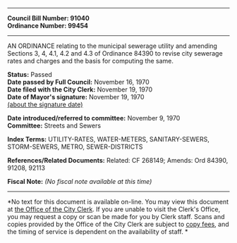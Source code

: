 * * * * *  
  
**Council Bill Number: [](#h0)[](#h2)91040**   
**Ordinance Number: 99454**  
  
* * * * *  
  
AN ORDINANCE relating to the municipal sewerage utility and amending Sections 3, 4, 4.1, 4.2 and 4.3 of Ordinance 84390 to revise city sewerage rates and charges and the basis for computing the same.  
  
**Status:** Passed   
**Date passed by Full Council:** November 16, 1970   
**Date filed with the City Clerk:** November 19, 1970   
**Date of Mayor's signature:** November 19, 1970   
[(about the signature date)](/~public/approvaldate.htm)   
  
  
**Date introduced/referred to committee:** November 9, 1970   
**Committee:** Streets and Sewers   
  
**Index Terms:** UTILITY-RATES, WATER-METERS, SANITARY-SEWERS, STORM-SEWERS, METRO, SEWER-DISTRICTS  
  
**References/Related Documents:** Related: CF 268149; Amends: Ord 84390, 91208, 92113  
  
**Fiscal Note:** *(No fiscal note available at this time)*  
  
* * * * *  
  
*No text for this document is available on-line. You may view this document at [the Office of the City Clerk](http://www.seattle.gov/leg/clerk/contactUs.htm). If you are unable to visit the Clerk's Office, you may request a copy or scan be made for you by Clerk staff. Scans and copies provided by the Office of the City Clerk are subject to [copy fees](http://clerk.seattle.gov/~public/clerkfees.htm), and the timing of service is dependent on the availability of staff. *  
  
  
